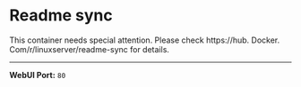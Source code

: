 # Readme sync

This container needs special attention. Please check https://hub. Docker. Com/r/linuxserver/readme-sync for details.

---

**WebUI Port:** `80`